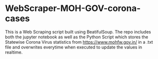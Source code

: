 # WebScraper-MOH-GOV-corona-cases

This is a Web Scraping script built using BeatifulSoup.
The repo includes both the jupyter notebook as well as the Python Script which stores the Statewise Corona Virus statistics from https://www.mohfw.gov.in/ in a .txt file and overwrites everytime when executed to update the values in realtime.
